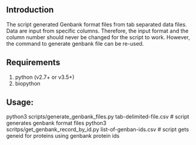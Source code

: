 ## Introduction

The script generated Genbank format files from tab separated data files. Data are input from specific columns. Therefore, the input format and the column number should never be changed for the script to work. However, the command to generate genbank file can be re-used.

## Requirements

1) python (v2.7+ or v3.5+)
2) biopython

## Usage:

python3 scripts/generate_genbank_files.py tab-delimited-file.csv       # script generates genbank format files
python3 scritps/get_genbank_record_by_id.py list-of-genban-ids.csv     # script gets geneid for proteins using genbank protein ids
